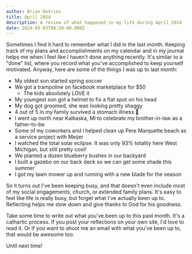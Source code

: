```yaml
---
author: Brian DeVries
title: April 2024
description: A review of what happened in my life during April 2024
date: 2024-05-03T08:50:00.000Z
---
```

Sometimes I find it hard to remember what I did in the last month. Keeping track of my plans and accomplishments on my calendar and in my journal helps me when I feel like I haven't done anything recently. It's similar to a "done" list, where you record what you've accomplished to keep yourself motivated. Anyway, here are some of the things I was up to last month:

- My oldest son started spring soccer
- We got a trampoline on facebook marketplace for $50
  - The kids absolutely LOVE it
- My youngest son got a helmet to fix a flat spot on his head
- My dog got groomed, she was looking pretty shaggy
- 4 out of 5 in my family survived a stomach illness 😬
- I went up north near Kalkaska, MI to celebrate my brother-in-law as a father-to-be
- Some of my coworkers and I helped clean up Pere Marquette beach as a service project with Meijer
- I watched the total solar eclipse. It was only 93% totality here West Michigan, but still pretty cool!
- We planted a dozen blueberry bushes in our backyard
- I built a gazebo on our back deck so we can get some shade this summer
- I got my lawn mower up and running with a new blade for the season

So it turns out I've been keeping busy, and that doesn't even include most of my social engagements, church, or extended family plans. It's easy to feel like life is really busy, but forget what I've actually been up to. Reflecting helps me slow down and give thanks to God for his goodness.

Take some time to write out what you've been up to this past month. It's a cathartic process. If you post your reflections on your own site, I'd love to read it. Or if you want to shoot me an email with what you've been up to, that would be awesome too.

Until next time!
